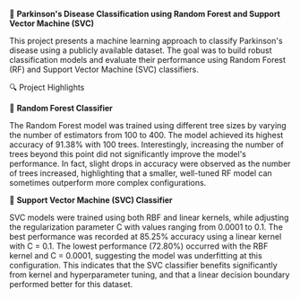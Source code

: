 🧠 **Parkinson's Disease Classification using Random Forest and Support Vector Machine (SVC)**

This project presents a machine learning approach to classify Parkinson's disease using a publicly available dataset. The goal was to build robust classification models and evaluate their performance using Random Forest (RF) and Support Vector Machine (SVC) classifiers.

🔍 Project Highlights

🌳 **Random Forest Classifier**

The Random Forest model was trained using different tree sizes by varying the number of estimators from 100 to 400. The model achieved its highest accuracy of 91.38% with 100 trees. Interestingly, increasing the number of trees beyond this point did not significantly improve the model's performance. In fact, slight drops in accuracy were observed as the number of trees increased, highlighting that a smaller, well-tuned RF model can sometimes outperform more complex configurations.

🤖 **Support Vector Machine (SVC) Classifier**

SVC models were trained using both RBF and linear kernels, while adjusting the regularization parameter C with values ranging from 0.0001 to 0.1. The best performance was recorded at 85.25% accuracy using a linear kernel with C = 0.1. The lowest performance (72.80%) occurred with the RBF kernel and C = 0.0001, suggesting the model was underfitting at this configuration. This indicates that the SVC classifier benefits significantly from kernel and hyperparameter tuning, and that a linear decision boundary performed better for this dataset.
